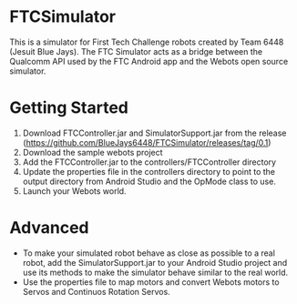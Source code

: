 # FTCSimulator
This is a simulator for First Tech Challenge robots created by Team 6448 (Jesuit Blue Jays).  The FTC Simulator acts as a bridge between the Qualcomm API used by the FTC Android app and the Webots open source simulator.

# Getting Started
1. Download FTCController.jar and SimulatorSupport.jar from the release (https://github.com/BlueJays6448/FTCSimulator/releases/tag/0.1)
2. Download the sample webots project
3. Add the FTCController.jar to the controllers/FTCController directory
5. Update the properties file in the controllers directory to point to the output directory from Android Studio and the OpMode class to use.
6. Launch your Webots world.

# Advanced
- To make your simulated robot behave as close as possible to a real robot, add the SimulatorSupport.jar to your Android Studio project and use its methods to make the simulator behave similar to the real world.
- Use the properties file to map motors and convert Webots motors to Servos and Continuos Rotation Servos.
